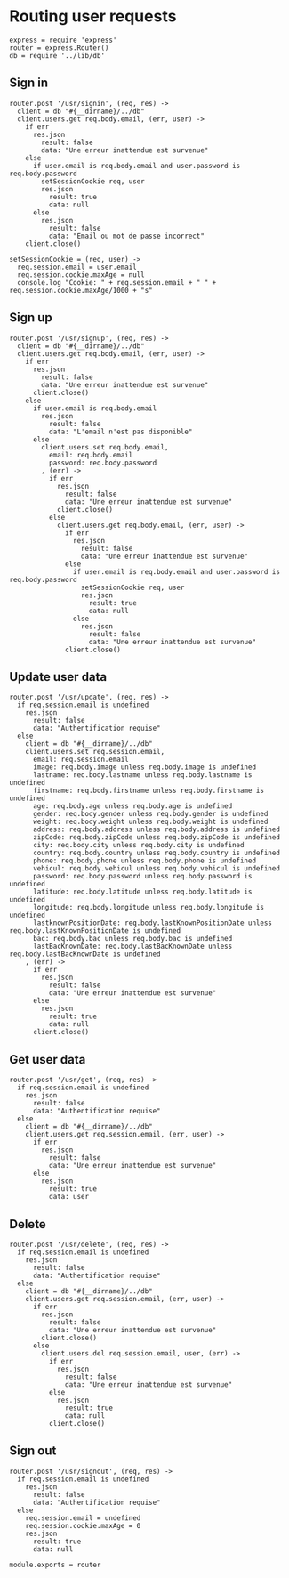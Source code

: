 # Routing user requests

    express = require 'express'
    router = express.Router()
    db = require '../lib/db'

## Sign in

    router.post '/usr/signin', (req, res) ->
      client = db "#{__dirname}/../db"
      client.users.get req.body.email, (err, user) ->
        if err
          res.json
            result: false
            data: "Une erreur inattendue est survenue"
        else
          if user.email is req.body.email and user.password is req.body.password
            setSessionCookie req, user
            res.json
              result: true
              data: null
          else
            res.json
              result: false
              data: "Email ou mot de passe incorrect"
        client.close()

    setSessionCookie = (req, user) ->
      req.session.email = user.email
      req.session.cookie.maxAge = null
      console.log "Cookie: " + req.session.email + " " + req.session.cookie.maxAge/1000 + "s"

## Sign up

    router.post '/usr/signup', (req, res) ->
      client = db "#{__dirname}/../db"
      client.users.get req.body.email, (err, user) ->
        if err
          res.json
            result: false
            data: "Une erreur inattendue est survenue"
          client.close()
        else
          if user.email is req.body.email
            res.json
              result: false
              data: "L'email n'est pas disponible"
          else
            client.users.set req.body.email,
              email: req.body.email
              password: req.body.password
            , (err) ->
              if err
                res.json
                  result: false
                  data: "Une erreur inattendue est survenue"
                client.close()
              else
                client.users.get req.body.email, (err, user) ->
                  if err
                    res.json
                      result: false
                      data: "Une erreur inattendue est survenue"
                  else
                    if user.email is req.body.email and user.password is req.body.password
                      setSessionCookie req, user
                      res.json
                        result: true
                        data: null
                    else
                      res.json
                        result: false
                        data: "Une erreur inattendue est survenue"
                  client.close()

## Update user data

    router.post '/usr/update', (req, res) ->
      if req.session.email is undefined
        res.json
          result: false
          data: "Authentification requise"
      else
        client = db "#{__dirname}/../db"
        client.users.set req.session.email,
          email: req.session.email
          image: req.body.image unless req.body.image is undefined
          lastname: req.body.lastname unless req.body.lastname is undefined
          firstname: req.body.firstname unless req.body.firstname is undefined
          age: req.body.age unless req.body.age is undefined
          gender: req.body.gender unless req.body.gender is undefined
          weight: req.body.weight unless req.body.weight is undefined
          address: req.body.address unless req.body.address is undefined
          zipCode: req.body.zipCode unless req.body.zipCode is undefined
          city: req.body.city unless req.body.city is undefined
          country: req.body.country unless req.body.country is undefined
          phone: req.body.phone unless req.body.phone is undefined
          vehicul: req.body.vehicul unless req.body.vehicul is undefined
          password: req.body.password unless req.body.password is undefined
          latitude: req.body.latitude unless req.body.latitude is undefined
          longitude: req.body.longitude unless req.body.longitude is undefined
          lastknownPositionDate: req.body.lastKnownPositionDate unless req.body.lastKnownPositionDate is undefined
          bac: req.body.bac unless req.body.bac is undefined
          lastBacKnownDate: req.body.lastBacKnownDate unless req.body.lastBacKnownDate is undefined
        , (err) ->
          if err
            res.json
              result: false
              data: "Une erreur inattendue est survenue"
          else
            res.json
              result: true
              data: null
          client.close()

## Get user data

    router.post '/usr/get', (req, res) ->
      if req.session.email is undefined
        res.json
          result: false
          data: "Authentification requise"
      else
        client = db "#{__dirname}/../db"
        client.users.get req.session.email, (err, user) ->
          if err
            res.json
              result: false
              data: "Une erreur inattendue est survenue"
          else
            res.json
              result: true
              data: user

## Delete

    router.post '/usr/delete', (req, res) ->
      if req.session.email is undefined
        res.json
          result: false
          data: "Authentification requise"
      else
        client = db "#{__dirname}/../db"
        client.users.get req.session.email, (err, user) ->
          if err
            res.json
              result: false
              data: "Une erreur inattendue est survenue"
            client.close()
          else
            client.users.del req.session.email, user, (err) ->
              if err
                res.json
                  result: false
                  data: "Une erreur inattendue est survenue"
              else
                res.json
                  result: true
                  data: null
              client.close()

## Sign out

    router.post '/usr/signout', (req, res) ->
      if req.session.email is undefined
        res.json
          result: false
          data: "Authentification requise"
      else
        req.session.email = undefined
        req.session.cookie.maxAge = 0
        res.json
          result: true
          data: null

    module.exports = router
